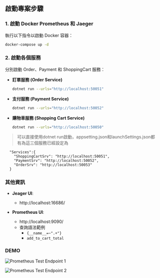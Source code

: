 ## 啟動專案步驟

### 1. 啟動 Docker Prometheus 和 Jaeger
執行以下指令以啟動 Docker 容器：
```sh
docker-compose up -d
```

### 2. 啟動各個服務
分別啟動 Order、Payment 和 ShoppingCart 服務：

- **訂單服務 (Order Service)**
  ```sh
  dotnet run --urls="http://localhost:50051"
  ```

- **支付服務 (Payment Service)**
  ```sh
  dotnet run --urls="http://localhost:50052"
  ```

- **購物車服務 (Shopping Cart Service)**
  ```sh
  dotnet run --urls="http://localhost:50050"
  ```

> 可以直接使用dotnet run啟動，appsetting.json和launchSettings.json都有為這三個服務已經設定為


```
  "Services":{
    "ShoppingCartSrv": "http://localhost:50051",
    "PaymentSrv": "http://localhost:50052",
    "OrderSrv": "http://localhost:50053"
  }
```

### 其他資訊

- **Jeager UI**:
  - http://localhost:16686/

- **Prometheus UI**:
  - http://localhost:9090/
  - 查詢語法範例
    -  `{__name__=~".+"}`
    - `add_to_cart_total`

### DEMO

![Prometheus Test Endpoint 1](https://github.com/iewihc/will-ec-demo/assets/53833171/af75a280-f747-423c-85e4-cca911f97d30)

![Prometheus Test Endpoint 2](https://github.com/iewihc/will-ec-demo/assets/53833171/44caf37e-29c1-4c4b-aafe-97902fea1ac6)

